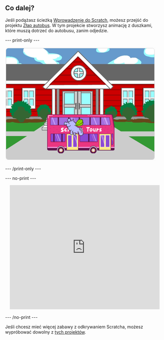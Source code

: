 ## Co dalej?

Jeśli podążasz ścieżką [Wprowadzenie do Scratch](https://projects.raspberrypi.org/en/pathways/scratch-intro), możesz przejść do projektu [Złap autobus](https://projects.raspberrypi.org/en/projects/catch-the-bus). W tym projekcie stworzysz animację z duszkami, które muszą dotrzeć do autobusu, zanim odjedzie.

--- print-only ---

![Projekt „Złap autobus”.](images/scratch-tour-bus.png)

--- /print-only ---

--- no-print ---

<div class="scratch-preview" style="margin-left: 15px;">
  <iframe allowtransparency="true" width="485" height="402" src="https://scratch.mit.edu/projects/embed/486719199/?autostart=false" frameborder="0"></iframe>
</div>

--- /no-print ---

Jeśli chcesz mieć więcej zabawy z odkrywaniem Scratcha, możesz wypróbować dowolny z [tych projektów](https://projects.raspberrypi.org/en/projects?software%5B%5D=scratch&curriculum%5B%5D=%201).
